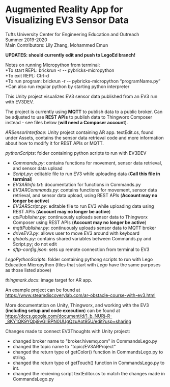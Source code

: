 # Augmented Reality App for Visualizing EV3 Sensor Data
Tufts University Center for Engineering Education and Outreach  
Summer 2019-2020  
Main Contributors: Lily Zhang, Mohammed Emun  

**UPDATES: should currently edit and push to LegoEd branch!**

Notes on running Micropython from terminal:  
 *To start REPL: brickrun -r --  pybricks-micropython    
 *To exit REPL: Ctrl-d  
 *To run program: brickrun -r --  pybricks-micropython “programName.py”  
 *Can also run regular python by starting python interpreter


This Unity project visualizes EV3 sensor data published from an EV3 run with EV3DEV.

The project is currently using **MQTT** to publish data to a public broker. Can be adjusted to use **REST APIs** to publish data to Thingworx Composer instead - see files below (**will need a Composer account**).

*ARSensorInterface*: Unity project containing AR app. textEdit.cs, found under Assets, contains the sensor data retrieval code and more information about how to modify it for REST APIs or MQTT.

*pythonScripts*: folder containing python scripts to run with EV3DEV
  * *Commands.py*: contains functions for movement, sensor data retrieval, and sensor data upload  
  * *Script.py*: editable file to run EV3 while uploading data (**Call this file in terminal**) 
  * *EV3ARInfo.txt*: documentation for functions in Commands.py
  * *EV3ARCommands.py*: contains functions for movement, sensor data retrieval, and sensor data upload, using REST APIs (**Account may no longer be active**)
  * *EV3ARScript.py*: editable file to run EV3 while uploading data using REST APIs (**Account may no longer be active**)
  * *apiPublisher.py*: continuously uploads sensor data to Thingworx Composer using REST APIs (**Account may no longer be active**)
  * *mqttPublisher.py*: continuously uploads sensor data to MQTT broker 
  * *driveEV3.py*: allows user to move EV3 around with keyboard
  * *globals.py*: contains shared variables between Commands.py and Script.py; do not edit 
  * *sftp-config.json*: sets up remote connection from terminal to EV3

*LegoPythonScripts*: folder containing pythong scripts to run with Lego Education Micropython (files that start with *Lego* have the same purposes as those listed above)

*thingmark.docx*: image target for AR app.

An example project can be found at https://www.steamdiscoverylab.com/ar-obstacle-course-with-ev3.html  

More documentation on Unity, Thingworx, and working with the EV3 (**including setup and code execution**) can be found at https://docs.google.com/document/d/1_b_NURj-R-_8KY1QK9YQbj9vGlIBPN0UUgQzuAot95U/edit?usp=sharing

Changes made to connect EV3Thoughts with Unity project:
- changed broker name to "broker.hivemq.com" in CommandsLego.py
- changed the topic name to "topic/EV3ARProject"
- changed the return type of getColor() function in CommandsLego.py to string.
- changed the return type of getTouch() function in CommandsLego.py to int.
- changed the recieving script textEditor.cs to match the changes made in CommandsLego.py
